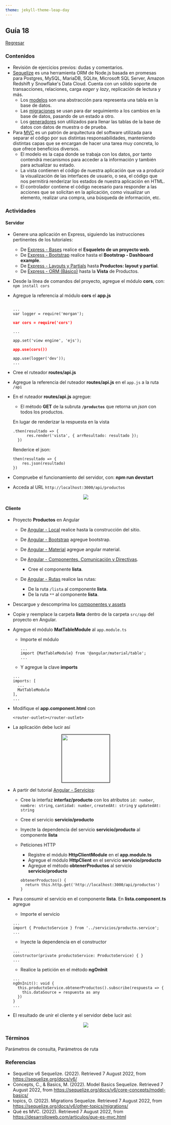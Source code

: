 ```yaml
---
theme: jekyll-theme-leap-day
---
```


## Guía 18

[Regresar](/DAWM-2022/)

### Contenidos

* Revisión de ejercicios previos: dudas y comentarios.
* [Sequelize](https://sequelize.org/docs/v6/) es una herramienta ORM de Node.js basada en promesas para Postgres, MySQL, MariaDB, SQLite, Microsoft SQL Server, Amazon Redshift y Snowflake's Data Cloud. Cuenta con un sólido soporte de transacciones, relaciones, carga _eager_ y _lazy_, replicación de lectura y más.
  + Los [modelos](https://sequelize.org/docs/v6/core-concepts/model-basics/) son una abstracción para representa una tabla en la base de datos. 
  + Las [migraciones](https://sequelize.org/docs/v6/other-topics/migrations/) se usan para dar seguimiento a los cambios en la base de datos, pasando de un estado a otro.
  + Los [generadores](https://sequelize.org/docs/v6/other-topics/migrations/#creating-the-first-seed) son utilizados para llenar las tablas de la base de datos con datos de muestra o de prueba.
* Para [MVC](https://desarrolloweb.com/articulos/que-es-mvc.html) es un patrón de arquitectura del software utilizada para separar el código por sus distintas responsabilidades, manteniendo distintas capas que se encargan de hacer una tarea muy concreta, lo que ofrece beneficios diversos.
  + El modelo es la capa donde se trabaja con los datos, por tanto contendrá mecanismos para acceder a la información y también para actualizar su estado.
  + La vista contienen el código de nuestra aplicación que va a producir la visualización de las interfaces de usuario, o sea, el código que nos permitirá renderizar los estados de nuestra aplicación en HTML.
  + El controlador contiene el código necesario para responder a las acciones que se solicitan en la aplicación, como visualizar un elemento, realizar una compra, una búsqueda de información, etc.


### Actividades

#### Servidor

* Genere una aplicación en Express, siguiendo las instrucciones pertinentes de los tutoriales:
  + De [Express - Bases](https://dawfiec.github.io/DAWM-2022/tutoriales/express_bases.html) realice el **Esqueleto de un proyecto web**.
  + De [Express - Bootstrap](https://dawfiec.github.io/DAWM-2022/tutoriales/express_bootstrap.html) realice hasta el **Bootstrap - Dashboard example**.
  + De [Express - Layouts y Partials](https://dawfiec.github.io/DAWM-2022/tutoriales/express_partials.html) hasta **Productos: layout y partial**.
  + De [Express - ORM (Básico)](https://dawfiec.github.io/DAWM-2022/tutoriales/express_ormbasico.html) hasta la **Vista** de Productos.

* Desde la línea de comandos del proyecto, agregue el módulo **cors**, con: `npm install cors`

* Agregue la referencia al módulo **cors** el **app.js**

  <pre><code>
  ...
  var logger = require('morgan');
  <b style="color:red">
  var cors = require('cors')
  </b>
  ...

  app.set('view engine', 'ejs');
  <b style="color:red">
  app.use(cors())
  </b>
  app.use(logger('dev'));
  ...
  </code></pre>

* Cree el ruteador **routes/api.js**
* Agregue la referencia del ruteador **routes/api.js** en el `app.js` a la ruta `/api`

* En el ruteador **routes/api.js** agregue: 
  + El método **GET** de la subruta **`/productos`** que retorna un _json_ con todos los productos.

  En lugar de renderizar la respuesta en la vista

  ```
  .then(resultado => {  
        res.render('vista', { arrResultado: resultado });  
    })  
  ```

  Renderice el json:

  ```
  then(resultado => {  
      res.json(resultado)
  })
  ``` 

* Compruebe el funcionamiento del servidor, con: **npm run devstart**
* Acceda al URL `http://localhost:3000/api/productos` 

<p align="center">
  <img src="imagenes/restapiget.png">
</p>


#### Cliente

* Proyecto **Productos** en Angular
  + De [Angular - Local](https://dawfiec.github.io/DAWM-2022/tutoriales/angular_local.html) realice hasta la construcción del sitio.
  + De [Angular - Bootstrap](https://dawfiec.github.io/DAWM-2022/tutoriales/angular_bootstrap.html) agregue bootstrap.
  + De [Angular - Material](https://dawfiec.github.io/DAWM-2022/tutoriales/angular_material.html) agregue angular material.
  + De [Angular - Componentes, Comunicación y Directivas](https://dawfiec.github.io/DAWM-2022/tutoriales/angular_bases.html). 
    - Cree el componente **lista**.

  + De [Angular - Rutas](https://dawfiec.github.io/DAWM-2022/tutoriales/angular_rutas.html) realice las rutas:
    - De la ruta `/lista` al componente **lista**.
    - De la ruta `**` al componente **lista**.

* Descargue y descomprima los [componentes y assets](archivos/guia18_recursos.zip)

* Copie y reemplace la carpeta **lista** dentro de la carpeta `src/app` del proyecto en Angular. 

* Agregue el módulo **MatTableModule** al `app.module.ts`
  + Importe el módulo
    ```
    ...
    import {MatTableModule} from '@angular/material/table';
    ...
    ```
  + Y agregue la clave **imports**

  ```
  ...
  imports: [
    ...
    MatTableModule
  ],
  ...
  ```

* Modifique el **app.component.html** con 
  ```
  <router-outlet></router-outlet>
  ```

* La aplicación debe lucir así

<p align="center">
  <img style="border: 1pt solid black;" width="150" src="imagenes/angular_productos.png">
</p>

* A partir del tutorial [Angular - Servicios](https://dawfiec.github.io/DAWM-2022/tutoriales/angular_servicios.html):
  + Cree la interfaz **interfaz/producto** con los atributos `id: number`, `nombre: string`, `cantidad: number`, `createdAt: string` y `updatedAt: string`
  + Cree el servicio **servicio/producto**
  + Inyecte la dependencia del servicio **servicio/producto** al componente **lista**
 
  + Peticiones HTTP
    - Registre el módulo **HttpClientModule** en el **app.module.ts**
    - Agregue el módulo **HttpClient** en el servicio **servicio/producto**
    - Agregue el método **obtenerProductos** al servicio **servicio/producto** 
    ```
    obtenerProductos() {
      return this.http.get('http://localhost:3000/api/productos')
    }
    ```

* Para consumir el servicio en el componente **lista**. En **lista.component.ts** agregue

  + Importe el servicio 

  ```
  ...
  import { ProductoService } from '../servicios/producto.service';
  ...
  ```

  + Inyecte la dependencia en el constructor

  ```
  ...
  constructor(private productoService: ProductoService) { }
  ...
  ```

  + Realice la petición en el método **ngOnInit**

  ```
  ...
  ngOnInit(): void {
    this.productoService.obtenerProductos().subscribe(respuesta => {
      this.dataSource = respuesta as any
    })
  }
  ...
  ```

* El resultado de unir el cliente y el servidor debe lucir así:

<p align="center">
  <img src="imagenes/cliente_servidor.png">
</p>


### Términos

Parámetros de consulta, Parámetros de ruta

### Referencias

* Sequelize v6 Sequelize. (2022). Retrieved 7 August 2022, from https://sequelize.org/docs/v6/
* Concepts, C., & Basics, M. (2022). Model Basics Sequelize. Retrieved 7 August 2022, from https://sequelize.org/docs/v6/core-concepts/model-basics/
* topics, O. (2022). Migrations Sequelize. Retrieved 7 August 2022, from https://sequelize.org/docs/v6/other-topics/migrations/
* Qué es MVC. (2022). Retrieved 7 August 2022, from https://desarrolloweb.com/articulos/que-es-mvc.html